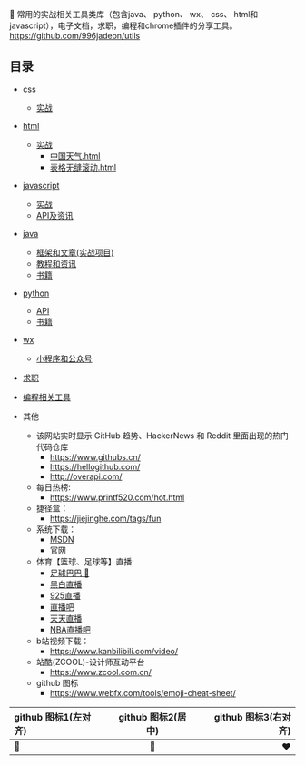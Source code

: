  :blue_heart: 常用的实战相关工具类库（包含java、 python、 wx、 css、 html和javascript），电子文档，求职，编程和chrome插件的分享工具。 https://github.com/996jadeon/utils

## 目录
* [css](./css "css")
  * [实战](./css/实战.md)
* [html](./html "html")
  * [实战](./html/实战.md)
      * [中国天气.html](./html/中国天气.html)
      * [表格无缝滚动.html](./html/表格无缝滚动.html)
* [javascript](./javascript "javascript")
  * [实战](./javascript/实战.md)
  * [API及资讯](./javascript/API及资讯.md)
* [java](./java "java")
  * [框架和文章(实战项目)](./java/框架和文章(实战项目).md)
  * [教程和资讯](./java/教程和资讯.md)
  * [书籍](./java/书籍.md)
* [python](./python "python")
  * [API](./python/API.md)
  * [书籍](./python/书籍.md)
* [wx](./wx "wx")
  * [小程序和公众号](./wx/小程序和公众号.md)
* [求职](./求职.md)
* [编程相关工具](./编程相关工具.md)

* 其他
  * 该网站实时显示 GitHub 趋势、HackerNews 和 Reddit 里面出现的热门代码仓库
    * https://www.githubs.cn/
    * https://hellogithub.com/
    * http://overapi.com/
  * 每日热榜:
    *  https://www.printf520.com/hot.html
  * 捷径盒：
    *  https://jiejinghe.com/tags/fun
  * 系统下载：
    * [MSDN](https://msdn.itellyou.cn/?lang=en-us "MSDN")
    * [官网](https://www.microsoft.com/en-us/software-download/windows10 "官网")
  * 体育【篮球、足球等】直播:
    * [足球巴巴 :blue_heart:](http://www.nba01.com/ "足球巴巴")
    * [黑白直播](http://www.heibaizhibo.com/ "黑白直播")
    * [925直播](http://www.925.tv/downApp "925直播")  
    * [直播吧](https://www.zhibo8.cc/ "直播吧")      
    * [天天直播](https://www.tiantianzhibo.com/ "天天直播")
    * [NBA直播吧](https://m.24zbw.com/ "NBA直播吧_足球直播_篮球直播_高清免费体育直播-24直播网")
  * b站视频下载：
    *  https://www.kanbilibili.com/video/   
  * 站酷(ZCOOL)-设计师互动平台
    * https://www.zcool.com.cn/
  * github 图标
    * https://www.webfx.com/tools/emoji-cheat-sheet/
  
| github 图标1(左对齐) | github 图标2(居中) | github 图标3(右对齐)
| :------------------ | :---------------: | ---------------:
|  :blue_heart: |  :purple_heart: |  :heart:





